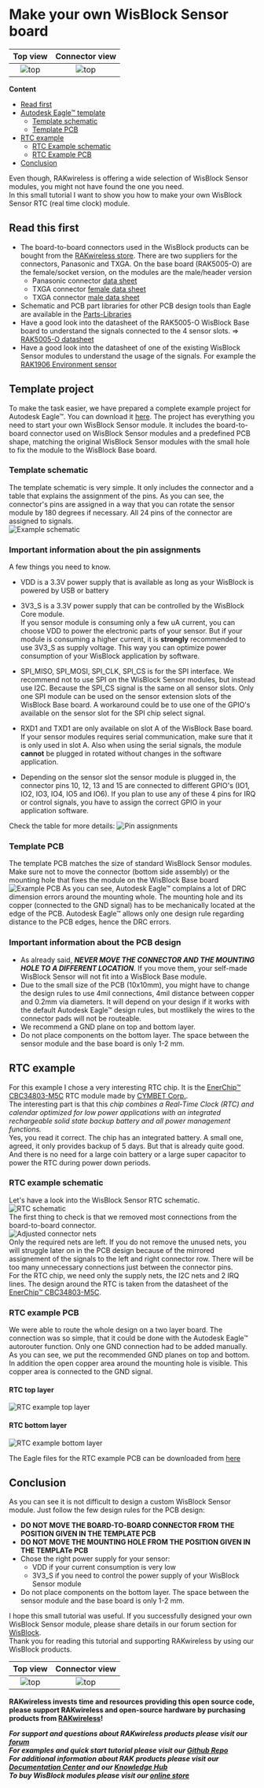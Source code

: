 # Make your own WisBlock Sensor board

| Top view | Connector view |
| :-: | :-: |
| ![top](./assets/RTC-3D-Top.png) | ![top](./assets/RTC-3D-Bottom.png) |    

**Content**
- [Read first](#Read-this-first)
- [Autodesk Eagle™ template](#template-project)
   - [Template schematic](#template-schematic)
   - [Template PCB](#template-pcb)
- [RTC example](#rtc-example)
   - [RTC Example schematic](#rtc-example-schematic)
   - [RTC Example PCB](#rtc-example-pcb)
- [Conclusion](#conclusion)    

Even though, RAKwireless is offering a wide selection of WisBlock Sensor modules, you might not have found the one you need.    
In this small tutorial I want to show you how to make your own WisBlock Sensor RTC (real time clock) module.     

## Read this first
- The board-to-board connectors used in the WisBlock products can be bought from the [RAKwireless store](https://store.rakwireless.com). There are two suppliers for the connectors, Panasonic and TXGA. On the base board (RAK5005-O) are the female/socket version, on the modules are the male/header version      
   - Panasonic connector [data sheet](https://www.panasonic-electric-works.com/pew/eu/downloads/ds_a4s_en.pdf)    
   - TXGA connector [female data sheet](https://tupian.txga.com/serials-attach/FBB04004-F/Drawing-FBB04004-F.pdf)    
   - TXGA connector [male data sheet](https://tupian.txga.com/serials-attach/FBB04004-M/Drawing-FBB04004-M.pdf)
- Schematic and PCB part libraries for other PCB design tools than Eagle are available in the [Parts-Libraries](./PartsLibraries) 
- Have a good look into the datasheet of the RAK5005-O WisBlock Base board to understand the signals connected to the 4 sensor slots. => [RAK5005-O datasheet](https://docs.rakwireless.com/Product-Categories/WisBlock/RAK5005-O/Datasheet/)    
- Have a good look into the datasheet of one of the existing WisBlock Sensor modules to understand the usage of the signals. For example the [RAK1906 Environment sensor](https://docs.rakwireless.com/Product-Categories/WisBlock/RAK1906/Datasheet/)    

## Template project
To make the task easier, we have prepared a complete example project for Autodesk Eagle™. You can download it [here](./WisBlock-Sensor-Template.zip). The project has everything you need to start your own WisBlock Sensor module. It includes the board-to-board connector used on WisBlock Sensor modules and a predefined PCB shape, matching the original WisBlock Sensor modules with the small hole to fix the module to the WisBlock Base board.

### Template schematic
The template schematic is very simple. It only includes the connector and a table that explains the assignment of the pins. As you can see, the connector's pins are assigned in a way that you can rotate the sensor module by 180 degrees if necessary. All 24 pins of the connector are assigned to signals.    
![Example schematic](./assets/Template-Schematic.png)    

### Important information about the pin assignments
A few things you need to know.
- VDD is a 3.3V power supply that is available as long as your WisBlock is powered by USB or battery
- 3V3_S is a 3.3V power supply that can be controlled by the WisBlock Core module.    
If you sensor module is consuming only a few uA current, you can choose VDD to power the electronic parts of your sensor. But if your module is consuming a higher current, it is **strongly** recommended to use 3V3_S as supply voltage. This way you can optimize power consumption of your WisBlock application by software.    

- SPI_MISO, SPI_MOSI, SPI_CLK, SPI_CS is for the SPI interface. We recommend not to use SPI on the WisBlock Sensor modules, but instead use I2C. Because the SPI_CS signal is the same on all sensor slots. Only one SPI module can be used on the sensor extension slots of the WisBlock Base board. A workaround could be to use one of the GPIO's available on the sensor slot for the SPI chip select signal.

- RXD1 and TXD1 are only available on slot A of the WisBlock Base board. If your sensor modules requires serial communication, make sure that it is only used in slot A. Also when using the serial signals, the module **cannot** be plugged in rotated without changes in the software application.

- Depending on the sensor slot the sensor module is plugged in, the connector pins 10, 12, 13 and 15 are connected to different GPIO's (IO1, IO2, IO3, IO4, IO5 and  IO6). If you plan to use any of these 4 pins for IRQ or control signals, you have to assign the correct GPIO in your application software.     

Check the table for more details:
![Pin assignments](./assets/Pin-Assignment.png)

### Template PCB
The template PCB matches the size of standard WisBlock Sensor modules. Make sure not to move the connector (bottom side assembly) or the mounting hole that fixes the module on the WisBlock Base board
![Example PCB](./assets/Template-PCB.png)
As you can see, Autodesk Eagle™ complains a lot of DRC dimension errors around the mounting whole. The mounting hole and its copper (connected to the GND signal) has to be mechanically located at the edge of the PCB. Autodesk Eagle™ allows only one design rule regarding distance to the PCB edges, hence the DRC errors.

### Important information about the PCB design
- As already said, _**NEVER MOVE THE CONNECTOR AND THE MOUNTING HOLE TO A DIFFERENT LOCATION**_. If you move them, your self-made WisBlock Sensor will not fit into a WisBlock Base module.
- Due to the small size of the PCB (10x10mm), you might have to change the design rules to use 4mil connections, 4mil distance between copper and 0.2mm via diameters. It will depend on your design if it works with the default Autodesk Eagle™ design rules, but mostlikely the wires to the connector pads will not be routeable.
- We recommend a GND plane on top and bottom layer.
- Do not place components on the bottom layer. The space between the sensor module and the base board is only 1-2 mm.    

## RTC example
For this example I chose a very interesting RTC chip. It is the [EnerChip™ CBC34803-M5C](https://www.cymbet.com/products/enerchip-rtc/cbc34803-m5c/) RTC module made by [CYMBET Corp.](https://www.cymbet.com).    
The interesting part is that this _chip combines a Real-Time Clock (RTC) and calendar optimized for low power applications with an integrated rechargeable solid state backup battery and all power management functions._    
Yes, you read it correct. The chip has an integrated battery. A small one, agreed, it only provides backup of 5 days. But that is already quite good. And there is no need for a large coin battery or a large super capacitor to power the RTC during power down periods.    

### RTC example schematic
Let's have a look into the WisBlock Sensor RTC schematic.    
![RTC schematic](./assets/RTC-Schematic.png)        
The first thing to check is that we removed most connections from the board-to-board connector.     
![Adjusted connector nets](./assets/RTC-reduced-connector.png)    
Only the required nets are left. If you do not remove the unused nets, you will struggle later on in the PCB design because of the mirrored assignement of the signals to the left and right connector row. There will be too many unnecessary connections just between the connector pins.    
For the RTC chip, we need only the supply nets, the I2C nets and 2 IRQ lines. The design around the RTC is taken from the datasheet of the [EnerChip™ CBC34803-M5C](https://www.cymbet.com/wp-content/uploads/2019/02/DS-72-34.pdf).

### RTC example PCB
We were able to route the whole design on a two layer board. The connection was so simple, that it could be done with the Autodesk Eagle™ autorouter function. Only one GND connection had to be added manually.     
As you can see, we put the recommended GND planes on top and bottom. In addition the open copper area around the mounting hole is visible. This copper area is connected to the GND signal.
#### RTC top layer
![RTC example top layer](./assets/RTC-PCB-Top.png)    
#### RTC bottom layer
![RTC example bottom layer](./assets/RTC-PCB-Bottom.png)    

The Eagle files for the RTC example PCB can be downloaded from [here](./WisBlock-Sensor-RTC-Example.zip)
## Conclusion
As you can see it is not difficult to design a custom WisBlock Sensor module. Just follow the few design rules for the PCB design:    
- **DO NOT MOVE THE BOARD-TO-BOARD CONNECTOR FROM THE POSITION GIVEN IN THE TEMPLATE PCB**
- **DO NOT MOVE THE MOUNTING HOLE FROM THE POSITION GIVEN IN THE TEMPLATe PCB**
- Chose the right power supply for your sensor:
   - VDD if your current consumption is very low
   - 3V3_S if you need to control the power supply of your WisBlock Sensor module
- Do not place components on the bottom layer. The space between the sensor module and the base board is only 1-2 mm.    

I hope this small tutorial was useful. If you successfully designed your own WisBlock Sensor module, please share details in our forum section for [WisBlock](https://forum.rakwireless.com/c/wisblock/67).     
Thank you for reading this tutorial and supporting RAKwireless by using our WisBlock products.    

| Top view | Connector view |
| :-: | :-: |
| ![top](./assets/RTC-3D-Top.png) | ![top](./assets/RTC-3D-Bottom.png) |   

**RAKwireless invests time and resources providing this open source code, please support RAKwireless and open-source hardware by purchasing products from [RAKwireless](https://rakwireless.com/)!**

_**For support and questions about RAKwireless products please visit our [forum](https://forum.rakwireless.com/)**_    
_**For examples and quick start tutorial please visit our [Github Repo](https://github.com/RAKWireless/Wisblock)**_    
_**For additional information about RAK products please visit our [Documentation Center](https://docs.rakwireless.com/) and our [Knowledge Hub](https://docs.rakwireless.com/Knowledge-Hub/Learn/)**_    
_**To buy WisBlock modules please visit our [online store](https://store.rakwireless.com/)**_    